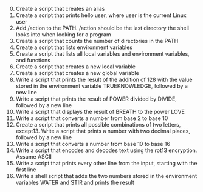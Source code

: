 0. Create a script that creates an alias
1. Create a script that prints hello user, where user is the current Linux user
2. Add /action to the PATH. /action should be the last directory the shell looks into when looking for a program
3. Create a script that counts the number of directories in the PATH
4. Create a script that lists environment variables
5. Create a script that lists all local variables and environment variables, and functions
6. Create a script that creates a new local variable
7. Create a script that creates a new global variable
8. Write a script that prints the result of the addition of 128 with the value stored in the environment variable TRUEKNOWLEDGE, followed by a new line
9. Write a script that prints the result of POWER divided by DIVIDE, followed by a new line
10. Write a script that displays the result of BREATH to the power LOVE
11. Write a script that converts a number from base 2 to base 10
12. Create a script that prints all possible combinations of two letters, except13. Write a script that prints a number with two decimal places, followed by a new line
14. Write a script that converts a number from base 10 to base 16
15. Write a script that encodes and decodes text using the rot13 encryption. Assume ASCII
16. Write a script that prints every other line from the input, starting with the first line
17. Write a shell script that adds the two numbers stored in the environment variables WATER and STIR and prints the result

